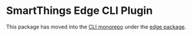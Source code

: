 SmartThings Edge CLI Plugin
===========================

This package has moved into the
[CLI monorepo](https://github.com/SmartThingsCommunity/smartthings-cli) under the
[edge package](https://github.com/SmartThingsCommunity/smartthings-cli/tree/main/packages/edge).
